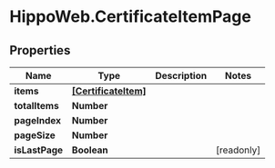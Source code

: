 # HippoWeb.CertificateItemPage

## Properties

Name | Type | Description | Notes
------------ | ------------- | ------------- | -------------
**items** | [**[CertificateItem]**](CertificateItem.md) |  | 
**totalItems** | **Number** |  | 
**pageIndex** | **Number** |  | 
**pageSize** | **Number** |  | 
**isLastPage** | **Boolean** |  | [readonly] 


